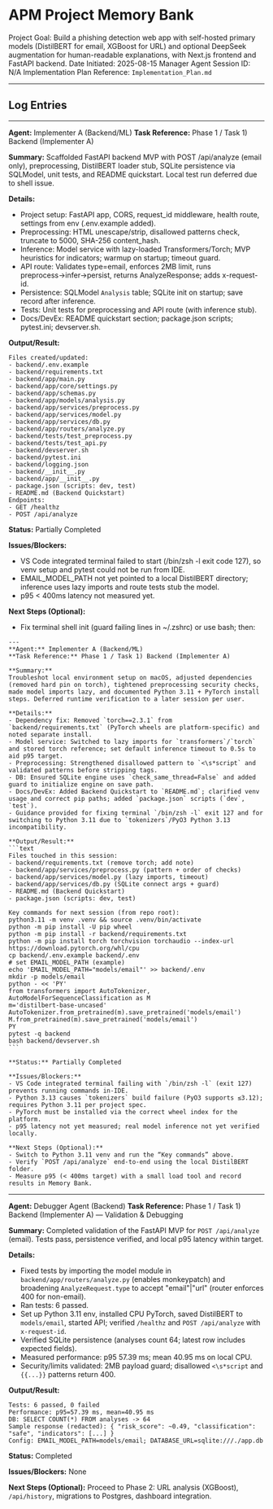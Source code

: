 # APM Project Memory Bank

Project Goal: Build a phishing detection web app with self-hosted primary models (DistilBERT for email, XGBoost for URL) and optional DeepSeek augmentation for human-readable explanations, with Next.js frontend and FastAPI backend.
Date Initiated: 2025-08-15
Manager Agent Session ID: N/A
Implementation Plan Reference: `Implementation_Plan.md`

---

## Log Entries

---
**Agent:** Implementer A (Backend/ML)
**Task Reference:** Phase 1 / Task 1) Backend (Implementer A)

**Summary:**
Scaffolded FastAPI backend MVP with POST /api/analyze (email only), preprocessing, DistilBERT loader stub, SQLite persistence via SQLModel, unit tests, and README quickstart. Local test run deferred due to shell issue.

**Details:**
- Project setup: FastAPI app, CORS, request_id middleware, health route, settings from env (.env.example added).
- Preprocessing: HTML unescape/strip, disallowed patterns check, truncate to 5000, SHA-256 content_hash.
- Inference: Model service with lazy-loaded Transformers/Torch; MVP heuristics for indicators; warmup on startup; timeout guard.
- API route: Validates type=email, enforces 2MB limit, runs preprocess→infer→persist, returns AnalyzeResponse; adds x-request-id.
- Persistence: SQLModel `Analysis` table; SQLite init on startup; save record after inference.
- Tests: Unit tests for preprocessing and API route (with inference stub).
- Docs/DevEx: README quickstart section; package.json scripts; pytest.ini; devserver.sh.

**Output/Result:**
```text
Files created/updated:
- backend/.env.example
- backend/requirements.txt
- backend/app/main.py
- backend/app/core/settings.py
- backend/app/schemas.py
- backend/app/models/analysis.py
- backend/app/services/preprocess.py
- backend/app/services/model.py
- backend/app/services/db.py
- backend/app/routers/analyze.py
- backend/tests/test_preprocess.py
- backend/tests/test_api.py
- backend/devserver.sh
- backend/pytest.ini
- backend/logging.json
- backend/__init__.py
- backend/app/__init__.py
- package.json (scripts: dev, test)
- README.md (Backend Quickstart)
Endpoints:
- GET /healthz
- POST /api/analyze
```

**Status:** Partially Completed

**Issues/Blockers:**
- VS Code integrated terminal failed to start (/bin/zsh -l exit code 127), so venv setup and pytest could not be run from IDE.
- EMAIL_MODEL_PATH not yet pointed to a local DistilBERT directory; inference uses lazy imports and route tests stub the model.
- p95 < 400ms latency not measured yet.

**Next Steps (Optional):**
- Fix terminal shell init (guard failing lines in ~/.zshrc) or use bash; then:
````
---
**Agent:** Implementer A (Backend/ML)
**Task Reference:** Phase 1 / Task 1) Backend (Implementer A)

**Summary:**
Troubleshot local environment setup on macOS, adjusted dependencies (removed hard pin on torch), tightened preprocessing security checks, made model imports lazy, and documented Python 3.11 + PyTorch install steps. Deferred runtime verification to a later session per user.

**Details:**
- Dependency fix: Removed `torch==2.3.1` from `backend/requirements.txt` (PyTorch wheels are platform-specific) and noted separate install.
- Model service: Switched to lazy imports for `transformers`/`torch` and stored torch reference; set default inference timeout to 0.5s to aid p95 target.
- Preprocessing: Strengthened disallowed pattern to `<\s*script` and validated patterns before stripping tags.
- DB: Ensured SQLite engine uses `check_same_thread=False` and added guard to initialize engine on save path.
- Docs/DevEx: Added Backend Quickstart to `README.md`; clarified venv usage and correct pip paths; added `package.json` scripts (`dev`, `test`).
- Guidance provided for fixing terminal `/bin/zsh -l` exit 127 and for switching to Python 3.11 due to `tokenizers`/PyO3 Python 3.13 incompatibility.

**Output/Result:**
```text
Files touched in this session:
- backend/requirements.txt (remove torch; add note)
- backend/app/services/preprocess.py (pattern + order of checks)
- backend/app/services/model.py (lazy imports, timeout)
- backend/app/services/db.py (SQLite connect args + guard)
- README.md (Backend Quickstart)
- package.json (scripts: dev, test)

Key commands for next session (from repo root):
python3.11 -m venv .venv && source .venv/bin/activate
python -m pip install -U pip wheel
python -m pip install -r backend/requirements.txt
python -m pip install torch torchvision torchaudio --index-url https://download.pytorch.org/whl/cpu
cp backend/.env.example backend/.env
# set EMAIL_MODEL_PATH (example)
echo 'EMAIL_MODEL_PATH="models/email"' >> backend/.env
mkdir -p models/email
python - << 'PY'
from transformers import AutoTokenizer, AutoModelForSequenceClassification as M
m='distilbert-base-uncased'
AutoTokenizer.from_pretrained(m).save_pretrained('models/email')
M.from_pretrained(m).save_pretrained('models/email')
PY
pytest -q backend
bash backend/devserver.sh
```

**Status:** Partially Completed

**Issues/Blockers:**
- VS Code integrated terminal failing with `/bin/zsh -l` (exit 127) prevents running commands in-IDE.
- Python 3.13 causes `tokenizers` build failure (PyO3 supports ≤3.12); requires Python 3.11 per project spec.
- PyTorch must be installed via the correct wheel index for the platform.
- p95 latency not yet measured; real model inference not yet verified locally.

**Next Steps (Optional):**
- Switch to Python 3.11 venv and run the “Key commands” above.
- Verify `POST /api/analyze` end-to-end using the local DistilBERT folder.
- Measure p95 (< 400ms target) with a small load tool and record results in Memory Bank.
````

---
**Agent:** Debugger Agent (Backend)
**Task Reference:** Phase 1 / Task 1) Backend (Implementer A) — Validation & Debugging

**Summary:**
Completed validation of the FastAPI MVP for `POST /api/analyze` (email). Tests pass, persistence verified, and local p95 latency within target.

**Details:**
- Fixed tests by importing the model module in `backend/app/routers/analyze.py` (enables monkeypatch) and broadening `AnalyzeRequest.type` to accept "email"|"url" (router enforces 400 for non-email).
- Ran tests: 6 passed.
- Set up Python 3.11 env, installed CPU PyTorch, saved DistilBERT to `models/email`, started API; verified `/healthz` and `POST /api/analyze` with `x-request-id`.
- Verified SQLite persistence (analyses count 64; latest row includes expected fields).
- Measured performance: p95 57.39 ms; mean 40.95 ms on local CPU.
- Security/limits validated: 2MB payload guard; disallowed `<\s*script` and `{{...}}` patterns return 400.

**Output/Result:**
```text
Tests: 6 passed, 0 failed
Performance: p95=57.39 ms, mean=40.95 ms
DB: SELECT COUNT(*) FROM analyses -> 64
Sample response (redacted): { "risk_score": ~0.49, "classification": "safe", "indicators": [...] }
Config: EMAIL_MODEL_PATH=models/email; DATABASE_URL=sqlite:///./app.db
```

**Status:** Completed

**Issues/Blockers:**
None

**Next Steps (Optional):**
Proceed to Phase 2: URL analysis (XGBoost), `/api/history`, migrations to Postgres, dashboard integration.